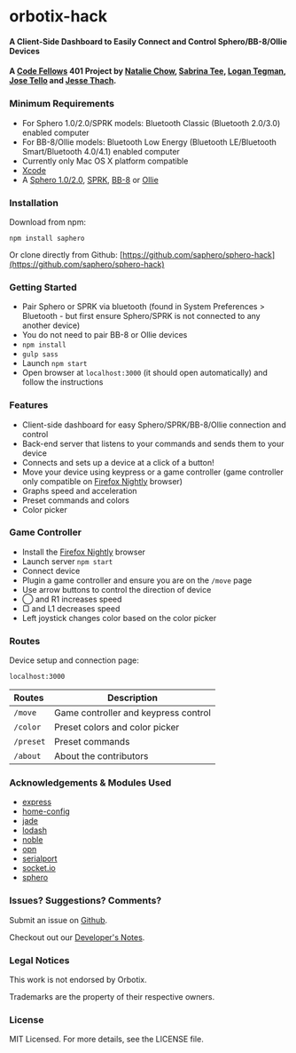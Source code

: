 # orbotix-hack

#### A Client-Side Dashboard to Easily Connect and Control Sphero/BB-8/Ollie Devices

#### A [Code Fellows](https://www.codefellows.org/) 401 Project by [Natalie Chow](https://github.com/xxnatc), [Sabrina Tee](https://github.com/sabbyt/), [Logan Tegman](https://github.com/ltegman), [Jose Tello](https://github.com/josectello) and [Jesse Thach](https://github.com/jessethach).

### Minimum Requirements
- For Sphero 1.0/2.0/SPRK models: Bluetooth Classic (Bluetooth 2.0/3.0) enabled computer
- For BB-8/Ollie models: Bluetooth Low Energy (Bluetooth LE/Bluetooth Smart/Bluetooth 4.0/4.1) enabled computer
- Currently only Mac OS X platform compatible
- [Xcode](https://itunes.apple.com/ca/app/xcode/id497799835?mt=12)
- A [Sphero 1.0/2.0](http://www.sphero.com/sphero), [SPRK](http://www.sphero.com/education), [BB-8](http://www.sphero.com/starwars) or [Ollie](http://www.sphero.com/ollie)

### Installation
Download from npm:
```
npm install saphero
```
Or clone directly from Github: [https://github.com/saphero/sphero-hack](https://github.com/saphero/sphero-hack)

### Getting Started
- Pair Sphero or SPRK via bluetooth (found in System Preferences > Bluetooth - but first ensure Sphero/SPRK is not connected to any another device)
- You do not need to pair BB-8 or Ollie devices
- ```npm install```
- ```gulp sass```
- Launch ```npm start```
- Open browser at ```localhost:3000``` (it should open automatically) and follow the instructions

### Features
- Client-side dashboard for easy Sphero/SPRK/BB-8/Ollie connection and control
- Back-end server that listens to your commands and sends them to your device
- Connects and sets up a device at a click of a button!
- Move your device using keypress or a game controller (game controller only compatible on [Firefox Nightly](https://nightly.mozilla.org/) browser)
- Graphs speed and acceleration
- Preset commands and colors
- Color picker

### Game Controller
- Install the [Firefox Nightly](https://nightly.mozilla.org/) browser
- Launch server ```npm start```
- Connect device
- Plugin a game controller and ensure you are on the ```/move``` page
- Use arrow buttons to control the direction of device
- ◯ and R1 increases speed
- ▢ and L1 decreases speed
- Left joystick changes color based on the color picker

### Routes
Device setup and connection page:
```
localhost:3000
```

| Routes        | Description                          |
| :-----------  | ------------------------------------ |
| ```/move```   | Game controller and keypress control |
| ```/color```  | Preset colors and color picker       |
| ```/preset``` | Preset commands                      |
| ```/about```  | About the contributors               |

### Acknowledgements & Modules Used
- [express](https://www.npmjs.com/package/express)
- [home-config](https://www.npmjs.com/package/home-config)
- [jade](https://www.npmjs.com/package/jade)
- [lodash](https://www.npmjs.com/package/lodash)
- [noble](https://www.npmjs.com/package/noble)
- [opn](https://www.npmjs.com/package/opn)
- [serialport](https://www.npmjs.com/package/serialport)
- [socket.io](https://www.npmjs.com/package/socket.io)
- [sphero](https://www.npmjs.com/package/sphero)

### Issues? Suggestions? Comments?
Submit an issue on [Github](https://github.com/saphero/sphero-hack/issues).

Checkout out our [Developer's Notes](https://github.com/saphero/sphero-hack/blob/master/DEV_NOTES.md).

### Legal Notices
This work is not endorsed by Orbotix.

Trademarks are the property of their respective owners.

### License
MIT Licensed. For more details, see the LICENSE file.
